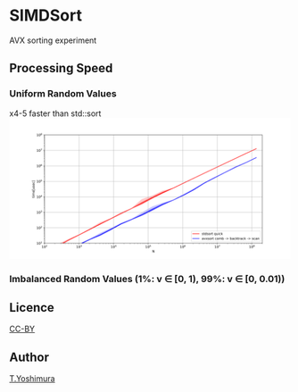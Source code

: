 # SIMDSort

AVX sorting experiment

## Processing Speed

### Uniform Random Values
x4-5 faster than std::sort  
![random](https://github.com/tk-yoshimura/SIMDSort/blob/main/figures/random_speed.svg)  

### Imbalanced Random Values (1%: v &in; [0, 1), 99%: v &in; [0, 0.01))


## Licence
[CC-BY](https://github.com/tk-yoshimura/SIMDSort/blob/main/LICENSE)

## Author

[T.Yoshimura](https://github.com/tk-yoshimura)
